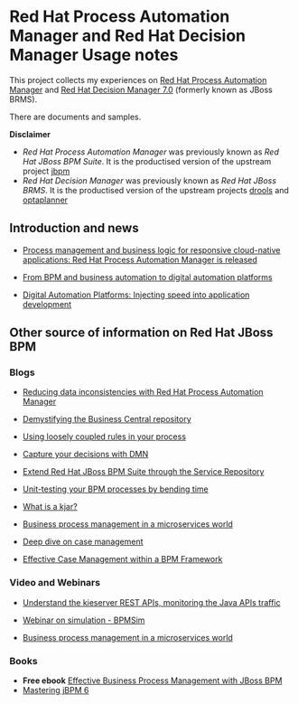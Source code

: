 # Red Hat Process Automation Manager and Red Hat Decision Manager Usage notes

This project collects my experiences on [Red Hat Process Automation Manager][1] and [Red Hat Decision Manager 7.0][2] (formerly known as JBoss BRMS).

There are documents and samples.

**Disclaimer** 

- *Red Hat Process Automation Manager* was previously known as *Red Hat JBoss BPM Suite*. It is the productised version of the upstream project [jbpm](http://www.jbpm.org) 
- *Red Hat Decision Manager* was previously known as *Red Hat JBoss BRMS*. It is the productised version of the upstream projects [drools](http://www.drools.org) and [optaplanner](http://www.optaplanner.org) 



[1]: https://www.redhat.com/en/technologies/jboss-middleware/process-automation-manager
[2]: https://www.redhat.com/en/technologies/jboss-middleware/decision-manager

## Introduction and news

 - [Process management and business logic for responsive cloud-native applications: Red Hat Process Automation Manager is released](https://middlewareblog.redhat.com/2018/06/19/process-management-and-business-logic-for-responsive-cloud-native-applications-red-hat-process-automation-manager-is-released/)

 - [From BPM and business automation to digital automation platforms](https://middlewareblog.redhat.com/2018/07/18/from-bpm-and-business-automation-to-digital-automation-platforms/)

 - [Digital Automation Platforms: Injecting speed into application development](https://middlewareblog.redhat.com/2018/06/06/digital-automation-platforms-injecting-speed-into-application-development/)

## Other source of information on Red Hat JBoss BPM

### Blogs

- [Reducing data inconsistencies with Red Hat Process Automation Manager](https://developers.redhat.com/blog/2018/08/22/reducing-data-inconsistencies-with-red-hat-process-automation-manager/)

- [Demystifying the Business Central repository](http://www.opensourcerers.org/demystifying-business-central-repository/)

- [Using loosely coupled rules in your process](http://www.opensourcerers.org/loose-coupled-rules/)

- [Capture your decisions with DMN](http://www.opensourcerers.org/capture-your-decisions-with-dmn/)

- [Extend Red Hat JBoss BPM Suite through the Service Repository](https://developers.redhat.com/blog/2018/01/30/red-hat-jboss-bpm-suite/)

- [Unit-testing your BPM processes by bending time](https://developers.redhat.com/blog/2016/07/18/unit-testing-your-bpm-processes-by-bending-time/)
 
- [What is a kjar?](https://developers.redhat.com/blog/2018/03/14/what-is-a-kjar/)

- [Business process management in a microservices world](https://developers.redhat.com/blog/2016/10/10/business-process-management-in-a-microservices-world/)

- [Deep dive on case management](https://rh2017.smarteventscloud.com/connect/sessionDetail.ww?SESSION_ID=104878)

- [Effective Case Management within a BPM Framework](https://middlewareblog.redhat.com/2018/06/19/effective-case-management-within-a-bpm-framework/)

### Video and Webinars

 - [Understand the kieserver REST APIs, monitoring the Java APIs traffic](https://youtu.be/v7Td4PsT1O8)

 - [Webinar on simulation - BPMSim](https://www.youtube.com/watch?v=xNzM7A3MGJI&list=PLZPWJhPaP-K7u2cjmyhf2SknXX9HhyWrq)

 - [Business process management in a microservices world](https://onlinexperiences.com/scripts/Server.nxp?LASCmd=AI:4;F:QS!10100&ShowKey=34303)

### Books

 - **Free ebook** [Effective Business Process Management with JBoss BPM](https://developers.redhat.com/books/effective-business-process-management-jboss-bpm/)
 - [Mastering jBPM 6](https://www.packtpub.com/application-development/mastering-jbpm6)